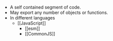 - A self contained segment of code.
- May export any number of objects or functions.
- In different languages
    - [[JavaScript]]
        - [[esm]]
        - [[CommonJS]]
